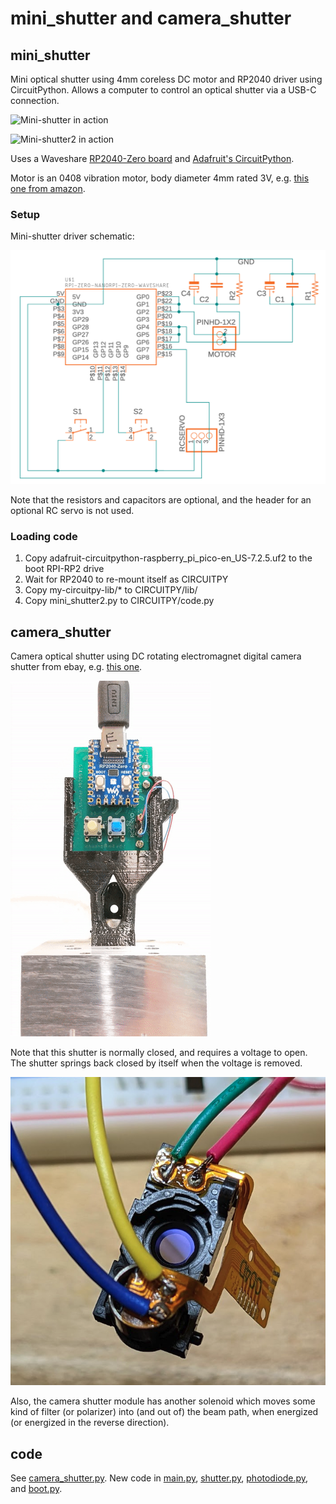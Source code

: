 # mini_shutter and camera_shutter

## mini_shutter

Mini optical shutter using 4mm coreless DC motor and RP2040 driver using CircuitPython.  Allows a computer to control an optical shutter via a USB-C connection.

![Mini-shutter in action](images/VIDEO-shutter-demo.gif)

![Mini-shutter2 in action](images/VIDEO-mini-shutter2-2022-07-18a.gif)

Uses a Waveshare <a
href="https://www.waveshare.com/rp2040-zero.htm">RP2040-Zero board</a>
and <a
href="https://learn.adafruit.com/welcome-to-circuitpython/what-is-circuitpython">Adafruit's
CircuitPython</a>.

Motor is an 0408 vibration motor, body diameter 4mm rated 3V, e.g. <a href="https://www.amazon.com/gp/product/B07PJDSRC7">this one from amazon</a>.

### Setup

Mini-shutter driver schematic:

![mini-shutter driver schematic](images/mini_shutter_driver_schematic.png)

Note that the resistors and capacitors are optional, and the header for an optional RC servo is not used.

### Loading code

1. Copy adafruit-circuitpython-raspberry_pi_pico-en_US-7.2.5.uf2 to the boot RPI-RP2 drive
2. Wait for RP2040 to re-mount itself as CIRCUITPY
3. Copy my-circuitpy-lib/* to CIRCUITPY/lib/
4. Copy mini_shutter2.py to CIRCUITPY/code.py

## camera_shutter

Camera optical shutter using DC rotating electromagnet digital camera shutter from ebay, e.g. <a href="https://www.ebay.com/itm/124456754185">this one</a>.

![Camera-shutter in action](images/VIDEO-camera-shutter-blinking-2022-08-17c.gif)

Note that this shutter is normally closed, and requires a voltage to open.  The shutter springs back closed by itself when the voltage is removed.

![camera shutter part](images/PHOTO-camera-shutter-part.png)

Also, the camera shutter module has another solenoid which moves some kind of filter (or polarizer) into (and out of) the beam path, when energized (or energized in the reverse direction).

## code

See [camera_shutter.py](camera_shutter.py). New code in [main.py](ndsp/main.py), [shutter.py](ndsp/shutter.py), [photodiode.py](ndsp/photodiode.py), and [boot.py](ndsp/boot.py).

